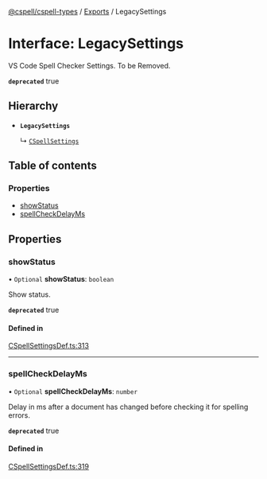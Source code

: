 [@cspell/cspell-types](../README.md) / [Exports](../modules.md) / LegacySettings

# Interface: LegacySettings

VS Code Spell Checker Settings.
To be Removed.

**`deprecated`** true

## Hierarchy

- **`LegacySettings`**

  ↳ [`CSpellSettings`](CSpellSettings.md)

## Table of contents

### Properties

- [showStatus](LegacySettings.md#showstatus)
- [spellCheckDelayMs](LegacySettings.md#spellcheckdelayms)

## Properties

### showStatus

• `Optional` **showStatus**: `boolean`

Show status.

**`deprecated`** true

#### Defined in

[CSpellSettingsDef.ts:313](https://github.com/streetsidesoftware/cspell/blob/26dd25a/packages/cspell-types/src/CSpellSettingsDef.ts#L313)

___

### spellCheckDelayMs

• `Optional` **spellCheckDelayMs**: `number`

Delay in ms after a document has changed before checking it for spelling errors.

**`deprecated`** true

#### Defined in

[CSpellSettingsDef.ts:319](https://github.com/streetsidesoftware/cspell/blob/26dd25a/packages/cspell-types/src/CSpellSettingsDef.ts#L319)
